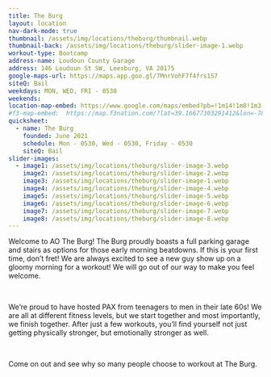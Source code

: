 ```yaml
---
title: The Burg
layout: location
nav-dark-mode: true
thumbnail: /assets/img/locations/theburg/thumbnail.webp
thumbnail-back: /assets/img/locations/theburg/slider-image-1.webp
workout-type: Bootcamp
address-name: Loudoun County Garage
address: 146 Loudoun St SW, Leesburg, VA 20175
google-maps-url: https://maps.app.goo.gl/7MnrVohF7f4frs1S7
siteQ: Bail
weekdays: MON, WED, FRI - 0530
weekends:
location-map-embed: https://www.google.com/maps/embed?pb=!1m14!1m8!1m3!1d18944.896498647406!2d-77.5630638!3d39.11383!3m2!1i1024!2i768!4f13.1!3m3!1m2!1s0x89b617d613dce93f%3A0xd5fb6bb8870891f8!2sLoudoun%20County%20Garage!5e1!3m2!1sen!2sus!4v1727441036692!5m2!1sen!2sus
#f3-map-embed:  https://map.f3nation.com/?lat=39.16677303291412&lon=-78.15840661175892&zoom=16
quicksheet:
  - name: The Burg
    founded: June 2021
    schedule: Mon - 0530, Wed - 0530, Friday - 0530
    siteQ: Bail
slider-images:
  - image1: /assets/img/locations/theburg/slider-image-3.webp
    image2: /assets/img/locations/theburg/slider-image-2.webp
    image3: /assets/img/locations/theburg/slider-image-1.webp
    image4: /assets/img/locations/theburg/slider-image-4.webp
    image5: /assets/img/locations/theburg/slider-image-5.webp
    image6: /assets/img/locations/theburg/slider-image-6.webp
    image7: /assets/img/locations/theburg/slider-image-7.webp
    image8: /assets/img/locations/theburg/slider-image-8.webp
---
```


<p>Welcome to AO The Burg! The Burg proudly boasts a full parking garage and stairs as options for those early morning beatdowns. If this is your first time, don’t fret! We are always excited to see a new guy show up on a gloomy morning for a workout!  We will go out of our way to make you feel welcome.</p>

<br />

<p>We’re proud to have hosted <span class="dotted-underline" data-bs-toggle="tooltip" data-bs-title="This is what we call members of F3.">PAX</span> from teenagers to men in their late 60s! We are all at different fitness levels, but we start together and most importantly, we finish together.  After just a few workouts, you’ll find yourself not just getting physically stronger, but emotionally stronger as well.</p>

<br />

<p>Come on out and see why so many people choose to workout at The Burg.</p>

